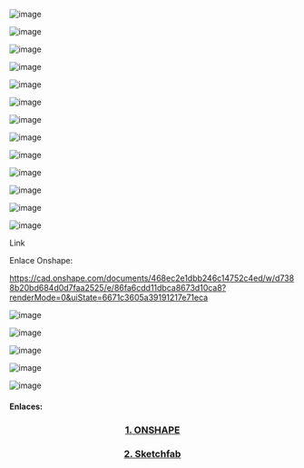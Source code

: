 
![image](https://github.com/SebastianSilvaSC/Fundamento-Grupo_5/assets/150815171/b165b653-41f0-4ac1-ba33-da5623342c86)

![image](https://github.com/SebastianSilvaSC/Fundamento-Grupo_5/assets/150815171/ca0b05f1-4c9f-4def-b28e-80b7f7d8f565)

![image](https://github.com/SebastianSilvaSC/Fundamento-Grupo_5/assets/150815171/584f134b-a460-4a85-80f9-5bb789f02dcd)

![image](https://github.com/SebastianSilvaSC/Fundamento-Grupo_5/assets/150815171/87dc9c91-9998-4c4d-a932-6639d8aecbc4)

![image](https://github.com/SebastianSilvaSC/Fundamento-Grupo_5/assets/150815171/f3c1fb2e-eeb1-45fd-b743-8ea765d4d57d)

![image](https://github.com/SebastianSilvaSC/Fundamento-Grupo_5/assets/150815171/d18d5b24-d31e-46ed-8657-f486e1987f23)

![image](https://github.com/SebastianSilvaSC/Fundamento-Grupo_5/assets/150815171/05be15e2-a4ab-4cda-8272-87ec53099e61)

![image](https://github.com/SebastianSilvaSC/Fundamento-Grupo_5/assets/150815171/35b9df97-61b5-409f-913b-0028f7777e7a)

![image](https://github.com/SebastianSilvaSC/Fundamento-Grupo_5/assets/150815171/4d0e15e3-eac1-4863-9ff1-e8d724df27be)

![image](https://github.com/SebastianSilvaSC/Fundamento-Grupo_5/assets/150815171/1888b8ba-d2a2-4ce2-95bf-4f6fccf4ff3b)

![image](https://github.com/SebastianSilvaSC/Fundamento-Grupo_5/assets/150815171/c657ff65-b6ca-4b66-8e9a-9dfee102b383)

![image](https://github.com/SebastianSilvaSC/Fundamento-Grupo_5/assets/150815171/42d0555f-2d22-4450-bb54-98cd3282a7d6)

![image](https://github.com/SebastianSilvaSC/Fundamento-Grupo_5/assets/150815171/259feda1-95db-4775-ba96-9d4e4e30e079)

Link

Enlace Onshape:

https://cad.onshape.com/documents/468ec2e1dbb246c14752c4ed/w/d7388b20bd684d0d7faa2525/e/86fa6cdd11dbca8673d10ca8?renderMode=0&uiState=6671c3605a39191217e71eca

 ![image](https://github.com/SebastianSilvaSC/Fundamento-Grupo_5/assets/150815171/aa9a8669-2bca-4827-a5d6-ab67840b3f43)

![image](https://github.com/SebastianSilvaSC/Fundamento-Grupo_5/assets/150815171/41e3d9a0-97ed-4d85-a94b-c20df0dab03f)

![image](https://github.com/SebastianSilvaSC/Fundamento-Grupo_5/assets/150815171/f86474f7-5a4b-42d4-a4c1-f17f137f4458)

![image](https://github.com/SebastianSilvaSC/Fundamento-Grupo_5/assets/150815171/8ea9d0f2-dc01-4e6c-839e-98f64836567b)

![image](https://github.com/SebastianSilvaSC/Fundamento-Grupo_5/assets/150815171/f2a1ce23-bcb4-4961-b6f5-e4dd0439a060)


#### Enlaces:
<h3 align="center"><a href="https://cad.onshape.com/documents/468ec2e1dbb246c14752c4ed/w/d7388b20bd684d0d7faa2525/e/86fa6cdd11dbca8673d10ca8?renderMode=0&uiState=6658cdeff210ee2c289d2134" target="_blank">1. ONSHAPE</a></h3>

<h3 align="center"><a href="https://skfb.ly/oVyoQ" target="_blank">2. Sketchfab </a></h3>
